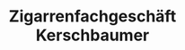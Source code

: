 ---
title: "Zigarrenfachgeschäft Kerschbaumer"
url: /wien/zigarrenfachgeschaeft-kerschbaumer/
shop: Tabak
---